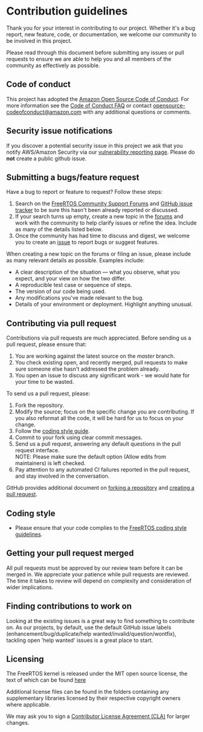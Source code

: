 # Contribution guidelines

Thank you for your interest in contributing to our project. Whether it's a bug report, new feature, code, or
documentation, we welcome our community to be involved in this project.

Please read through this document before submitting any issues or pull requests to ensure we are able to help you and all members of the community as effectively as possible.

## Code of conduct
This project has adopted the [Amazon Open Source Code of Conduct](https://aws.github.io/code-of-conduct).
For more information see the [Code of Conduct FAQ](https://aws.github.io/code-of-conduct-faq) or contact
opensource-codeofconduct@amazon.com with any additional questions or comments.


## Security issue notifications
If you discover a potential security issue in this project we ask that you notify AWS/Amazon Security via our [vulnerability reporting page](https://aws.amazon.com/security/vulnerability-reporting/). Please do **not** create a public github issue.


## Submitting a bugs/feature request
Have a bug to report or feature to request? Follow these steps:
1. Search on the [FreeRTOS Community Support Forums](https://forums.freertos.org/) and [GitHub issue tracker](https://github.com/FreeRTOS/FreeRTOS/issues?utf8=%E2%9C%93&q=is%3Aissue) to be sure this hasn't been already reported or discussed. 
2. If your search turns up empty, create a new topic in the [forums](https://forums.freertos.org/) and work with the community to help clarify issues or refine the idea. Include as many of the details listed below.
3. Once the community has had time to discuss and digest, we welcome you to create an [issue](https://github.com/FreeRTOS/FreeRTOS/issues) to report bugs or suggest features.

When creating a new topic on the forums or filing an issue, please include as many relevant details as possible. Examples include:

* A clear description of the situation — what you observe, what you expect, and your view on how the two differ.
* A reproducible test case or sequence of steps.
* The version of our code being used.
* Any modifications you've made relevant to the bug.
* Details of your environment or deployment. Highlight anything unusual.


## Contributing via pull request
Contributions via pull requests are much appreciated. Before sending us a pull request, please ensure that:

1. You are working against the latest source on the *master* branch.
2. You check existing open, and recently merged, pull requests to make sure someone else hasn't addressed the problem already.
3. You open an issue to discuss any significant work - we would hate for your time to be wasted.

To send us a pull request, please:

1. Fork the repository.
2. Modify the source; focus on the specific change you are contributing. If you also reformat all the code, it will be hard for us to focus on your change.
3. Follow the [coding style guide](https://www.FreeRTOS.org/FreeRTOS-Coding-Standard-and-Style-Guide.html).
4. Commit to your fork using clear commit messages.
5. Send us a pull request, answering any default questions in the pull request interface.    
   NOTE: Please make sure the default option (Allow edits from maintainers) is left checked.    
6. Pay attention to any automated CI failures reported in the pull request, and stay involved in the conversation.

GitHub provides additional document on [forking a repository](https://help.github.com/articles/fork-a-repo/) and
[creating a pull request](https://help.github.com/articles/creating-a-pull-request/).

## Coding style
* Please ensure that your code complies to the [FreeRTOS coding style guidelines](https://www.FreeRTOS.org/FreeRTOS-Coding-Standard-and-Style-Guide.html).


## Getting your pull request merged
All pull requests must be approved by our review team before it can be merged in. We appreciate your patience while pull requests are reviewed. The time it takes to review will depend on complexity and consideration of wider implications.


## Finding contributions to work on
Looking at the existing issues is a great way to find something to contribute on. As our projects, by default, use the default GitHub issue labels (enhancement/bug/duplicate/help wanted/invalid/question/wontfix), tackling open 'help wanted' issues is a great place to start.


## Licensing
The FreeRTOS kernel is released under the MIT open source license, the text of which can be found [here](https://github.com/FreeRTOS/FreeRTOS/blob/master/FreeRTOS/License/license.txt)

Additional license files can be found in the folders containing any supplementary libraries licensed by their respective copyright owners where applicable.

We may ask you to sign a [Contributor License Agreement (CLA)](https://en.wikipedia.org/wiki/Contributor_License_Agreement) for larger changes.
